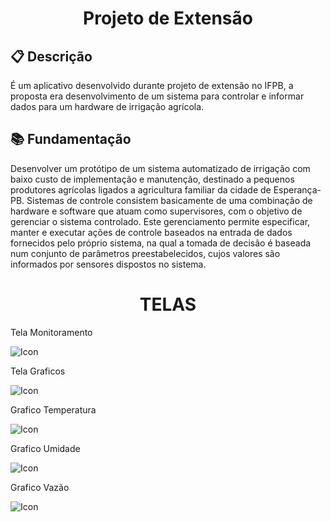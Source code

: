 <h1 align="center">
  Projeto de Extensão
</h1>

## :clipboard: Descrição
É um aplicativo desenvolvido durante projeto de extensão no IFPB, a proposta era desenvolvimento de um sistema para controlar e informar dados para um hardware de irrigação agrícola.

## :books: Fundamentação
Desenvolver um protótipo de um sistema automatizado de irrigação com baixo custo de implementação e manutenção, destinado a pequenos  produtores agrícolas ligados a  agricultura familiar da cidade de Esperança-PB. Sistemas de controle consistem basicamente de uma combinação de hardware e software que atuam como supervisores, com o objetivo de gerenciar o sistema controlado. Este gerenciamento permite especificar, manter e executar ações de controle baseados na entrada de dados fornecidos pelo próprio sistema, na qual a tomada de decisão é baseada num conjunto de parâmetros preestabelecidos, cujos valores são informados por sensores dispostos no sistema.

<h1 align="center">
  TELAS
</h1>


<p align="center">
  <p>Tela Monitoramento</p>
  <img alt="Icon" src="./Tela De Monitoramento.jpg" />
</p>

<p align="center">
  <p>Tela Graficos</p>
  <img alt="Icon" src="./Tela Grafico.jpg" />
</p>

<p align="center">
  <p>Grafico Temperatura</p>
  <img alt="Icon" src="./Grafico Temperatura.jpg" />
</p>

<p align="center">
  <p>Grafico Umidade</p>
  <img alt="Icon" src="./Grafico Umidade.jpg" />
</p>

<p align="center">
  <p>Grafico Vazão</p>
  <img alt="Icon" src="./Grafico Vazao.jpg" />
</p>
